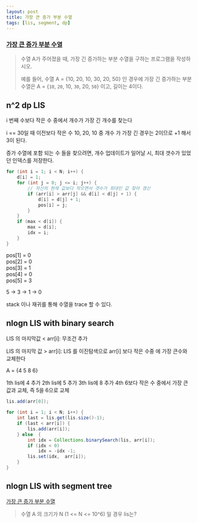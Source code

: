 ```yaml
---
layout: post
title: 가장 큰 증가 부분 수열
tags: [lis, segment, dp]
---
```

### [가장 큰 증가 부분 수열](https://www.acmicpc.net/problem/11053)

> 수열 A가 주어졌을 때, 가장 긴 증가하는 부분 수열을 구하는 프로그램을 작성하시오.
>
> 예를 들어, 수열 A = {10, 20, 10, 30, 20, 50} 인 경우에 가장 긴 증가하는 부분 수열은 A = {`10`, `20`, 10, `30`, 20, `50`} 이고, 길이는 4이다.

 ## n^2 dp LIS

i 번째 수보다 작은 수 중에서 개수가 가장 긴 개수를 찾는다

i == 30일 때 이전보다 작은 수 10, 20, 10 중 개수 가 가장 긴 경우는 2이므로 +1 해서 3이 된다.

증가 수열에 포함 되는 수 들을 찾으려면, 개수 업데이트가 일어날 시, 최대 갯수가 있었던 인덱스를 저장한다.

``` java
for (int i = 1; i < N; i++) {
    d[i] = 1;
    for (int j = 0; j <= i; j++) {
        // 자신의 현재 값보다 작으면서 갯수가 최대인 값 찾아 갱신
        if (arr[i] > arr[j] && d[i] < d[j] + 1) {
            d[i] = d[j] + 1;
            pos[i] = j;
        }
    }
    if (max < d[i]) {
        max = d[i];
        idx = i;
    }
}
```
pos[1] = 0 <br>
pos[2] = 0 <br>
pos[3] = 1<br>
pos[4] = 0<br>
pos[5] = 3<br>

5 -> 3 -> 1 -> 0

stack 이나 재귀를 통해 수열을 trace 할 수 있다.


## nlogn LIS with binary search

LIS 의 마지막값 < arr[i]: 무조건 추가

LIS 의 마지막 값 > arr[i]: LIS 를 이진탐색으로 arr[i] 보다 작은 수중 에 가장 큰수와 교체한다

A = {4 5 8 6} 

1th lis에 4 추가
2th lis에 5 추가
3th lis에 8 추가
4th 6보다 작은 수 중에서 가장 큰 값과 교체, 즉 5을 6으로 교체

``` java
lis.add(arr[0]);
        
for (int i = 1; i < N; i++) {
    int last = lis.get(lis.size()-1);
    if (last < arr[i]) {
        lis.add(arr[i]);
    } else  {
        int idx = Collections.binarySearch(lis, arr[i]);
        if (idx < 0) 
            idx = -idx -1;
        lis.set(idx,  arr[i]);
    }
}
```

## nlogn LIS with segment tree
[가장 큰 증가 부분 수열](https://www.acmicpc.net/problem/11053)

> 수열 A 의 크기가 N (1 <= N <= 10^6) 일 경우 lis는?

 
